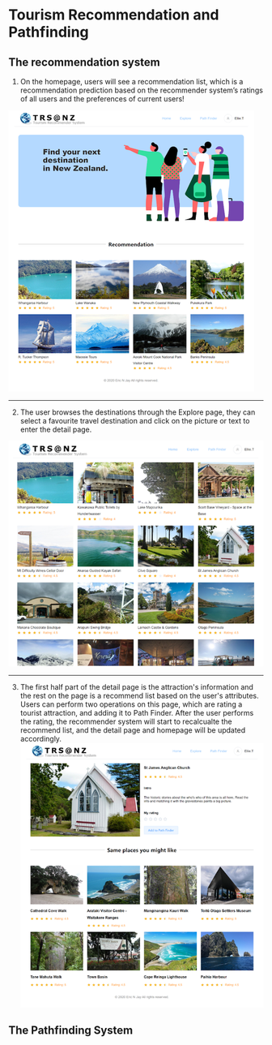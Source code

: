 # Tourism Recommendation and Pathfinding

## The recommendation system
1. On the homepage, users will see a recommendation list, which is a recommendation prediction based on the recommender system’s ratings of all users and the preferences of current users!

![homepage](https://github.com/Eric0625/TourismRecommendation/blob/main/pictures/Home.png "The home page")
***
2. The user browses the destinations through the Explore page, they can select a favourite travel destination and click on the picture or text to enter the detail page.

![AttractionList](https://github.com/Eric0625/TourismRecommendation/blob/main/pictures/AttractionList.png "AttractionList")
***
3. The first half part of the detail page is the attraction's information and the rest on the page is a recommend list based on the user's attributes.  Users can perform two operations on this page, which are rating a tourist attraction, and adding it to Path Finder. After the user performs the rating, the recommender system will start to recalcualte the recommend list, and the detail page and homepage will be updated accordingly.
![AttractionList](https://github.com/Eric0625/TourismRecommendation/blob/main/pictures/Recommendations.png "Recommendations")


## The Pathfinding System

